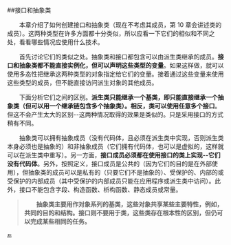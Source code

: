 ##接口和抽象类

&emsp;&emsp;本章介绍了如何创建接口和抽象类（现在不考虑其成员，第 10 章会讲述类的成员）。这两种类型在许多方面都十分类似，所以应看一下它们的相似和不同之处，看看哪些情况应使用什么技术。


&emsp;&emsp;首先讨论它们的类似之处。抽象类和接口都包含可以由派生类继承的成员。**接口和抽象类都不能直接实例化，但可以声明这些类型的变量**。如果这样做，就可以使用多态性把继承这两种类型的对象指定给它们的变量。接着通过这些变量来使用这些类型的成员，但不能直接访问派生对象的其他成员。

&emsp;&emsp;下面分析它们之间的区别。**派生类只能继承一个基类，即只能直接继承一个抽象类（但可以用一个继承链包含多个抽象类）。相反，类可以使用任意多个接口**。但这不会产生太大的区别--这两种情况取得的效果是类似的。只是采用接口的方式稍有不同。

&emsp;&emsp;抽象类可以拥有抽象成员（没有代码体，且必须在派生类中实现，否则派生类本身必须也是抽象的）和非抽象成员（它们拥有代码体，也可以是虚拟的，这样就可以在派生类中重写）。另一方面，**接口成员必须都在使用接口的类上实现--它们没有代码体**。另外，按照定义，接口成员是公共的（因为它们的目的是在外部使用），但抽象类的成员可以是私有的（只要它们不是抽象的）、受保护的、内部的或受保护的内部成员（其中受保护的内部成员只能在应用程序或派生类中访问）。此外，接口不能包含字段、构造函数、析构函数、静态成员或常量。

>&emsp;&emsp;**抽象类主要用作对象系列的基类，这些对象共享某些主要特性，例如，共同的目的和结构。接口则不要用于类，这些类存在根本性的区别，但仍可以完成某些相同的任务。**











🔚